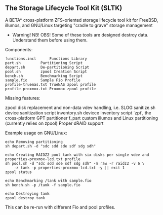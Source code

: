 ## The Storage Lifecycle Tool Kit (SLTK)
A BETA* cross-platform ZFS-oriented storage lifecycle tool kit for FreeBSD, illumos, and GNU/Linux targeting "cradle to grave" storage management

* Warning! NB! OBS! Some of these tools are designed destroy data. Understand them before using them.

Components:

```
functions.incl		Functions Library
part.sh			Partitioning Script
depart.sh		De-partitioning Script
pool.sh			zpool Creation Script
bench.sh		Benchmarking Script
sample.fio		Sample Fio Profile
profile-truenas.txt	TrueNAS zpool profile
profile-proxmox.txt	Proxmox zpool profile
```

Missing features:

zpool disk replacement and non-data vdev handling, i.e. SLOG
sanitize.sh device sanitization script
inventory.sh devicce inventory script
'zpt', the cross-platform GPT partitioner
f_part custom illumos and Linux partitioning (currently relies on zpool)
Proper dRAID support

Example usage on GNU/Linux:

```
echo Removing partitioning
sh depart.sh -d "sdc sdd sde sdf sdg sdh"

echo Creating RAIDZ2 pool tank with six disks per single vdev and properties-proxmox-lcd.txt profile
sh pool.sh -d "sdc sdd sde sdf sdg sdh" -m raw -r raidz2 -v 6 \
	-z tank -p properties-proxmox-lcd.txt -y || exit 1
zpool status

echo Benchmarking /tank with sample.fio
sh bench.sh -p /tank -f sample.fio

echo Destroying tank
zpool destroy tank
```

This can be re-run with different Fio and pool profiles.
